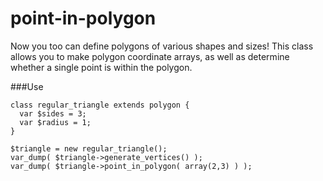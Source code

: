 # point-in-polygon

Now you too can define polygons of various shapes and sizes! This class allows you to make polygon coordinate arrays, as well as determine whether a single point is within the polygon.

###Use

    class regular_triangle extends polygon {
      var $sides = 3;
      var $radius = 1;
    }

    $triangle = new regular_triangle();
    var_dump( $triangle->generate_vertices() );
    var_dump( $triangle->point_in_polygon( array(2,3) ) );
